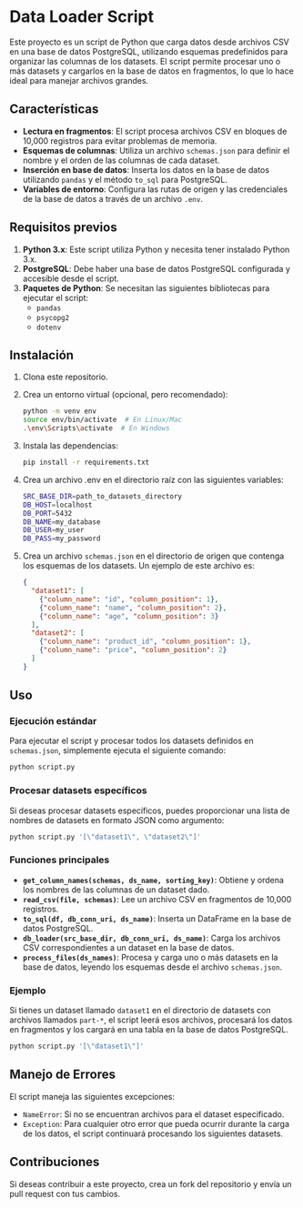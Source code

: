 # Data Loader Script

Este proyecto es un script de Python que carga datos desde archivos CSV en una base de datos PostgreSQL, utilizando esquemas predefinidos para organizar las columnas de los datasets. El script permite procesar uno o más datasets y cargarlos en la base de datos en fragmentos, lo que lo hace ideal para manejar archivos grandes.

## Características

- **Lectura en fragmentos**: El script procesa archivos CSV en bloques de 10,000 registros para evitar problemas de memoria.
- **Esquemas de columnas**: Utiliza un archivo `schemas.json` para definir el nombre y el orden de las columnas de cada dataset.
- **Inserción en base de datos**: Inserta los datos en la base de datos utilizando `pandas` y el método `to_sql` para PostgreSQL.
- **Variables de entorno**: Configura las rutas de origen y las credenciales de la base de datos a través de un archivo `.env`.

## Requisitos previos

1. **Python 3.x**: Este script utiliza Python y necesita tener instalado Python 3.x.
2. **PostgreSQL**: Debe haber una base de datos PostgreSQL configurada y accesible desde el script.
3. **Paquetes de Python**: Se necesitan las siguientes bibliotecas para ejecutar el script:
    - `pandas`
    - `psycopg2`
    - `dotenv`

## Instalación

1. Clona este repositorio.
2. Crea un entorno virtual (opcional, pero recomendado):
   ```bash
   python -m venv env
   source env/bin/activate  # En Linux/Mac
   .\env\Scripts\activate  # En Windows
3. Instala las dependencias:
    ```bash
    pip install -r requirements.txt
4. Crea un archivo .env en el directorio raíz con las siguientes variables:
    ```bash
    SRC_BASE_DIR=path_to_datasets_directory
    DB_HOST=localhost
    DB_PORT=5432
    DB_NAME=my_database
    DB_USER=my_user
    DB_PASS=my_password
5. Crea un archivo `schemas.json` en el directorio de origen que contenga los esquemas de los datasets. Un ejemplo de este archivo es:

   ```json
   {
     "dataset1": [
       {"column_name": "id", "column_position": 1},
       {"column_name": "name", "column_position": 2},
       {"column_name": "age", "column_position": 3}
     ],
     "dataset2": [
       {"column_name": "product_id", "column_position": 1},
       {"column_name": "price", "column_position": 2}
     ]
   }

## Uso

### Ejecución estándar

Para ejecutar el script y procesar todos los datasets definidos en `schemas.json`, simplemente ejecuta el siguiente comando:

```bash
python script.py
```

### Procesar datasets específicos

Si deseas procesar datasets específicos, puedes proporcionar una lista de nombres de datasets en formato JSON como argumento:

```bash
python script.py '[\"dataset1\", \"dataset2\"]'
```

### Funciones principales

- **`get_column_names(schemas, ds_name, sorting_key)`**: Obtiene y ordena los nombres de las columnas de un dataset dado.
- **`read_csv(file, schemas)`**: Lee un archivo CSV en fragmentos de 10,000 registros.
- **`to_sql(df, db_conn_uri, ds_name)`**: Inserta un DataFrame en la base de datos PostgreSQL.
- **`db_loader(src_base_dir, db_conn_uri, ds_name)`**: Carga los archivos CSV correspondientes a un dataset en la base de datos.
- **`process_files(ds_names)`**: Procesa y carga uno o más datasets en la base de datos, leyendo los esquemas desde el archivo `schemas.json`.

### Ejemplo

Si tienes un dataset llamado `dataset1` en el directorio de datasets con archivos llamados `part-*`, el script leerá esos archivos, procesará los datos en fragmentos y los cargará en una tabla en la base de datos PostgreSQL.

```bash
python script.py '[\"dataset1\"]'
```

## Manejo de Errores

El script maneja las siguientes excepciones:

- `NameError`: Si no se encuentran archivos para el dataset especificado.
- `Exception`: Para cualquier otro error que pueda ocurrir durante la carga de los datos, el script continuará procesando los siguientes datasets.

## Contribuciones

Si deseas contribuir a este proyecto, crea un fork del repositorio y envía un pull request con tus cambios.